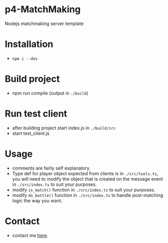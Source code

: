 # p4-MatchMaking
Nodejs matchmaking server template

# Installation
- `npm i --dev`

# Build project
- npm run compile (output in `./build`)

# Run test client
- after building project start index.js in `./build/src`
- start test_client.js

# Usage
- comments are fairly self explanatory.
- Type def for player object expected from clients is in `./src/tools.ts`, you will need to modify the object that is created on the message event in `./src/index.ts` 
to suit your purposes.
- modify `is_match()` function in `./src/index.ts` to suit your purposes.
- modify `do_battle()` function in `./src/index.ts` to handle post-matching logic the way you want.

# Contact
- contact me [here](https://discord.gg/frA9tys).
